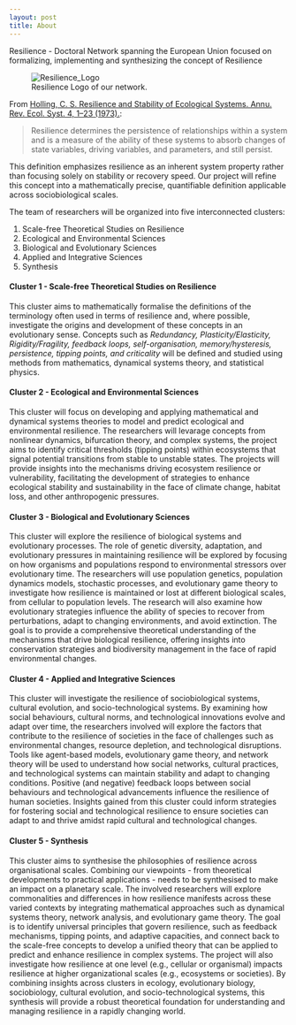 ```yaml
---
layout: post
title: About
---
```


Resilience - Doctoral Network spanning the European Union focused on formalizing, implementing and synthesizing the concept of Resilience


<figure>
  <img alt="Resilience_Logo" src="{{ '/assets/images/resilience.png' | relative_url }}" />
  <figcaption>
    Resilience Logo of our network.
  </figcaption>
</figure>

From [Holling, C. S. Resilience and Stability of Ecological Systems. Annu. Rev. Ecol. Syst. 4, 1–23 (1973).](https://www.annualreviews.org/docserver/fulltext/ecolsys/4/1/annurev.es.04.110173.000245.pdf?expires=1723061613&id=id&accname=ar-271826&checksum=44C08A36BDB1AB1AF38727827D2ADE11):

>Resilience determines the persistence of relationships within a system and is a measure of the ability of these systems to absorb changes of state variables, driving variables, and parameters, and still persist.

This definition emphasizes resilience as an inherent system property rather than focusing solely on stability or recovery speed. 
Our project will refine this concept into a mathematically precise, quantifiable definition applicable across sociobiological scales.

The team of researchers will be organized into five interconnected clusters:

1.	Scale-free Theoretical Studies on Resilience
2.	Ecological and Environmental Sciences
3.	Biological and Evolutionary Sciences
4.	Applied and Integrative Sciences
5.	Synthesis



#### Cluster 1 - Scale-free Theoretical Studies on Resilience

This cluster aims to mathematically formalise the definitions of the terminology often used in terms of resilience and, where possible, investigate the origins and development of these concepts in an evolutionary sense.
Concepts such as *Redundancy, Plasticity/Elasticity, Rigidity/Fragility, feedback loops, self-organisation, memory/hysteresis, persistence, tipping points, and criticality* will be defined and studied using methods from mathematics, dynamical systems theory, and statistical physics.


#### Cluster 2 -  Ecological and Environmental Sciences

This cluster will focus on developing and applying mathematical and dynamical systems theories to model and predict ecological and environmental resilience. 
The researchers will levarage concepts from nonlinear dynamics, bifurcation theory, and complex systems, the project aims to identify critical thresholds (tipping points) within ecosystems that signal potential transitions from stable to unstable states. The projects will provide insights into the mechanisms driving ecosystem resilience or vulnerability, facilitating the development of strategies to enhance ecological stability and sustainability in the face of climate change, habitat loss, and other anthropogenic pressures.


#### Cluster 3 -  Biological and Evolutionary Sciences

This cluster will explore the resilience of biological systems and evolutionary processes. 
The role of genetic diversity, adaptation, and evolutionary pressures in maintaining resilience will be explored by focusing on how organisms and populations respond to environmental stressors over evolutionary time. 
The researchers will use population genetics, population dynamics models, stochastic processes, and evolutionary game theory to investigate how resilience is maintained or lost at different biological scales, from cellular to population levels. The research will also examine how evolutionary strategies influence the ability of species to recover from perturbations, adapt to changing environments, and avoid extinction. 
The goal is to provide a comprehensive theoretical understanding of the mechanisms that drive biological resilience, offering insights into conservation strategies and biodiversity management in the face of rapid environmental changes.


#### Cluster 4 - Applied and Integrative Sciences

This cluster will investigate the resilience of sociobiological systems, cultural evolution, and socio-technological systems. 
By examining how social behaviours, cultural norms, and technological innovations evolve and adapt over time, the researchers involved will explore the factors that contribute to the resilience of societies in the face of challenges such as environmental changes, resource depletion, and technological disruptions. 
Tools like agent-based models, evolutionary game theory, and network theory will be used to understand how social networks, cultural practices, and technological systems can maintain stability and adapt to changing conditions. Positive (and negative) feedback loops between social behaviours and technological advancements influence the resilience of human societies. Insights gained from this cluster could inform strategies for fostering social and technological resilience to ensure societies can adapt to and thrive amidst rapid cultural and technological changes.


#### Cluster 5 -  Synthesis

This cluster aims to synthesise the philosophies of resilience across organisational scales. 
Combining our viewpoints - from theoretical developments to practical applications - needs to be synthesised to make an impact on a planetary scale.
The involved researchers will explore commonalities and differences in how resilience manifests across these varied contexts by integrating mathematical approaches such as dynamical systems theory, network analysis, and evolutionary game theory. 
The goal is to identify universal principles that govern resilience, such as feedback mechanisms, tipping points, and adaptive capacities, and connect back to the scale-free concepts to develop a unified theory that can be applied to predict and enhance resilience in complex systems. 
The project will also investigate how resilience at one level (e.g., cellular or organismal) impacts resilience at higher organizational scales (e.g., ecosystems or societies). 
By combining insights across clusters in ecology, evolutionary biology, sociobiology, cultural evolution, and socio-technological systems, this synthesis will provide a robust theoretical foundation for understanding and managing resilience in a rapidly changing world.